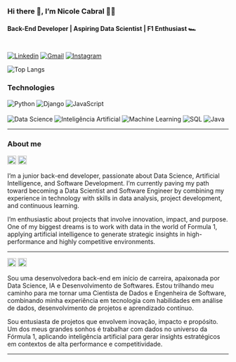 ### Hi there 👋, I’m Nicole Cabral 👩‍💻  
#### Back-End Developer | Aspiring Data Scientist | F1 Enthusiast 🏎️

#
[![Linkedin](https://img.shields.io/badge/LinkedIn-0077B5?style=for-the-badge&logo=linkedin&logoColor=white)](https://www.linkedin.com/in/devnicolecabral/)
[![Gmail](https://img.shields.io/badge/Gmail-D14836?style=for-the-badge&logo=gmail&logoColor=white)](mailto:devnicolecabral@gmail.com)
[![Instagram](https://img.shields.io/badge/Instagram-E4405F?style=for-the-badge&logo=instagram&logoColor=white)](https://www.instagram.com/devnicolecabral/)

![Top Langs](https://github-readme-stats.vercel.app/api/top-langs/?username=devnicolecabral&layout=compact&theme=ocean_dark)

### Technologies 
<div style="display: inline_block">
  <img align="center" alt="Python" src="https://img.shields.io/badge/Python-14354C?style=for-the-badge&logo=python&logoColor=white">
  <img align="center" alt="Django" src="https://img.shields.io/badge/Django-092E20?style=for-the-badge&logo=django&logoColor=white">
  <img align="center" alt="JavaScript" src="https://img.shields.io/badge/JavaScript-F7DF1E?style=for-the-badge&logo=javascript&logoColor=black">
  <br><br>
  <img align="center" alt="Data Science" src="https://img.shields.io/badge/Data%20Science-003B57?style=for-the-badge&logoColor=white">
  <img align="center" alt="Inteligência Artificial" src="https://img.shields.io/badge/AI-1E1E1E?style=for-the-badge&logoColor=white">
  <img align="center" alt="Machine Learning" src="https://img.shields.io/badge/Machine%20Learning-FF6F00?style=for-the-badge&logoColor=white">
  <img align="center" alt="SQL" src="https://img.shields.io/badge/SQL-4479A1?style=for-the-badge&logoColor=white">
  <img align="center" alt="Java" src="https://img.shields.io/badge/Java-ED8B00?style=for-the-badge&logo=java&logoColor=white">
</div>

---

### About me

<img src="https://cdn.jsdelivr.net/gh/hjnilsson/country-flags/svg/us.svg" width="20"/> <img src="https://cdn.jsdelivr.net/gh/hjnilsson/country-flags/svg/gb.svg" width="20"/>

I’m a junior back-end developer, passionate about Data Science, Artificial Intelligence, and Software Development. I’m currently paving my path toward becoming a Data Scientist and Software Engineer by combining my experience in technology with skills in data analysis, project development, and continuous learning.

I’m enthusiastic about projects that involve innovation, impact, and purpose. One of my biggest dreams is to work with data in the world of Formula 1, applying artificial intelligence to generate strategic insights in high-performance and highly competitive environments.

---

<img src="https://cdn.jsdelivr.net/gh/hjnilsson/country-flags/svg/br.svg" width="20"/> <img src="https://cdn.jsdelivr.net/gh/hjnilsson/country-flags/svg/pt.svg" width="20"/>

Sou uma desenvolvedora back-end em início de carreira, apaixonada por Data Science, IA e Desenvolvimento de Softwares. Estou trilhando meu caminho para me tornar uma Cientista de Dados e Engenheira de Software, combinando minha experiência em tecnologia com habilidades em análise de dados, desenvolvimento de projetos e aprendizado contínuo.

Sou entusiasta de projetos que envolvem inovação, impacto e propósito. Um dos meus grandes sonhos é trabalhar com dados no universo da Fórmula 1, aplicando inteligência artificial para gerar insights estratégicos em contextos de alta performance e competitividade.

---


